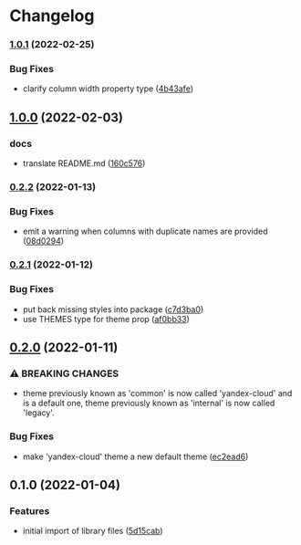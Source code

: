 # Changelog

### [1.0.1](https://www.github.com/yandex-cloud/react-data-table/compare/v1.0.0...v1.0.1) (2022-02-25)


### Bug Fixes

* clarify column width property type ([4b43afe](https://www.github.com/yandex-cloud/react-data-table/commit/4b43afe96ac0fe515b08e492ede12f9ed3299dec))

## [1.0.0](https://www.github.com/yandex-cloud/react-data-table/compare/v0.2.2...v1.0.0) (2022-02-03)


### docs

* translate README.md ([160c576](https://www.github.com/yandex-cloud/react-data-table/commit/160c576a9869ea03f4b80ce172c2f537036aeae4))

### [0.2.2](https://www.github.com/yandex-cloud/react-data-table/compare/v0.2.1...v0.2.2) (2022-01-13)


### Bug Fixes

* emit a warning when columns with duplicate names are provided ([08d0294](https://www.github.com/yandex-cloud/react-data-table/commit/08d029422cceae9145b3aa65d99b2931ec106441))

### [0.2.1](https://www.github.com/yandex-cloud/react-data-table/compare/v0.2.0...v0.2.1) (2022-01-12)


### Bug Fixes

* put back missing styles into package ([c7d3ba0](https://www.github.com/yandex-cloud/react-data-table/commit/c7d3ba0c9b08af7c517249bcca5abef4f1b9fff8))
* use THEMES type for theme prop ([af0bb33](https://www.github.com/yandex-cloud/react-data-table/commit/af0bb3319a483bd19bab8d503d01611871e8ef31))

## [0.2.0](https://www.github.com/yandex-cloud/react-data-table/compare/v0.1.0...v0.2.0) (2022-01-11)


### ⚠ BREAKING CHANGES

* theme previously known as 'common' is now called 'yandex-cloud' and is a default one, theme previously known as 'internal' is now called 'legacy'.

### Bug Fixes

* make 'yandex-cloud' theme a new default theme ([ec2ead6](https://www.github.com/yandex-cloud/react-data-table/commit/ec2ead60cb3244a493db12bc5cd8d844e084e4d4))

## 0.1.0 (2022-01-04)


### Features

* initial import of library files ([5d15cab](https://www.github.com/yandex-cloud/react-data-table/commit/5d15cabc78c44eb8e502fe3e74328b456a981710))

